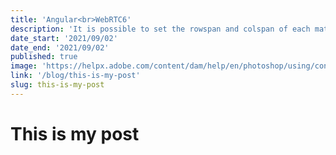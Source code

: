 ```yaml
---
title: 'Angular<br>WebRTC6'
description: 'It is possible to set the rowspan and colspan of each mat-grid-tile individually, using the rowspan and colspan properties. If not set, they both default to 1. The colspan must not exceed the number of cols in the mat-grid-list. There is no such restriction on the rowspan however, more rows will simply be added for it the tile to fill.'
date_start: '2021/09/02'
date_end: '2021/09/02'
published: true
image: 'https://helpx.adobe.com/content/dam/help/en/photoshop/using/convert-color-image-black-white/jcr_content/main-pars/before_and_after/image-before/Landscape-Color.jpg'
link: '/blog/this-is-my-post'
slug: this-is-my-post
---
```


# This is my post